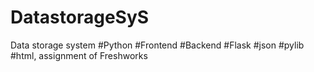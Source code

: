 # DatastorageSyS
Data storage system #Python #Frontend #Backend #Flask #json #pylib #html, assignment of Freshworks
